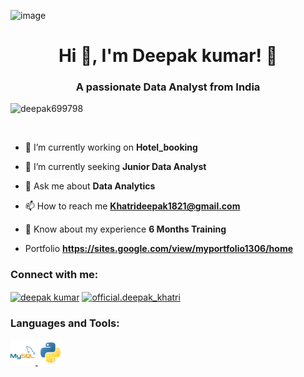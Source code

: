 ![image](https://github.com/user-attachments/assets/7d47ab7c-e35e-455d-89d3-3b3866aebee4)
<h1 align="center">Hi 👋, I'm Deepak kumar! 👋</h1>
<h3 align="center">A passionate Data Analyst from India</h3>

<p align="left"> <img src="https://komarev.com/ghpvc/?username=deepak699798&label=Profile%20views&color=0e75b6&style=flat" alt="deepak699798" /> </p>

<p align="left"> <a href="https://twitter.com/" target="blank"><img src="https://img.shields.io/twitter/follow/?logo=twitter&style=for-the-badge" alt="" /></a> </p>

- 🔭 I’m currently working on **Hotel_booking**

- 🌱 I’m currently seeking **Junior Data Analyst**

- 💬 Ask me about **Data Analytics**

- 📫 How to reach me **Khatrideepak1821@gmail.com**

- 📄 Know about my experience **6 Months Training**

-  Portfolio **https://sites.google.com/view/myportfolio1306/home**
  
<h3 align="left">Connect with me:</h3>
<p align="left">
<a href="https://www.linkedin.com/in/deepak-kumar-234738264" target="blank"><img align="center" src="https://raw.githubusercontent.com/rahuldkjain/github-profile-readme-generator/master/src/images/icons/Social/linked-in-alt.svg" alt="deepak kumar" height="30" width="40" /></a>
<a href="https://instagram.com/official.deepak_khatri" target="blank"><img align="center" src="https://raw.githubusercontent.com/rahuldkjain/github-profile-readme-generator/master/src/images/icons/Social/instagram.svg" alt="official.deepak_khatri" height="30" width="40" /></a>
</p>
<h3 align="left">Languages and Tools:</h3>
<p align="left"> <a href="https://www.mysql.com/" target="_blank" rel="noreferrer"> <img src="https://raw.githubusercontent.com/devicons/devicon/master/icons/mysql/mysql-original-wordmark.svg" alt="mysql" width="40" height="40"/> </a> <a href="https://www.python.org" target="_blank" rel="noreferrer"> <img src="https://raw.githubusercontent.com/devicons/devicon/master/icons/python/python-original.svg" alt="python" width="40" height="40"/> </a> </p>
